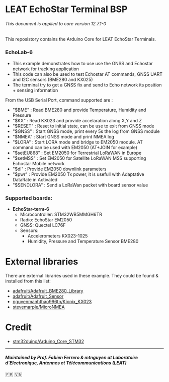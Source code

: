 # LEAT EchoStar Terminal BSP

###### This document is applied to core version 12.7.1-0

This reposistory contains the Arduino Core for LEAT EchoStar Terminals.

### EchoLab-6
 * This example demonstrates how to use use the GNSS and Echostar network for tracking application
 * This code can also be used to test Echostar AT commands, GNSS UART and I2C sensors (BME280 and KX025)
 * The terminal try to get a GNSS fix and send to Echo network its position + sensing information
 
 From the USB Serial Port, command supported are :
 
 * "$BME"   : Read BME280 and provide Temperature, Humidity and Pressure
 * "$KX"   : Read KX023 and provide accelaration along X,Y and Z
 * "$RESET"   : Reset to initial state, can be use to exit from GNSS mode
 * "$GNSS"   : Start GNSS mode, print every 5s the log from GNSS module
 * "$NMEA"   : Start GNSS mode and print NMEA log
 * "$LORA"   : Start LORA mode and bridge to EM2050 module. AT command can be used with EM2050 (AT+JOIN for example)
 * "$setEU868"   : Set EM2050 for Terrestrial LoRaWAN in Europe
 * "$setMSS"   : Set EM2050 for Satellite LoRaWAN MSS supporting Echostar Mobile network
 * "$dl"   : Provide EM2050 downlink parameters
 * "$pwr"   : Provide EM2050 Tx power, it is usefull with Adaptative DataRate in Activated
 * "$SENDLORA"   : Send a LoRaWan packet with board sensor value 

### Supported boards: 

- **EchoStar-term-6**
  - Microcontroller: STM32WB5MMGH6TR
  - Radio: EchoStar EM2050
  - GNSS: Quectel LC76F
  - Sensors:
    - Accelerometers KX023-1025
    - Humidity, Pressure and Temperature Sensor BME280

# External libraries

There are external libraries used in these example. They could be found & installed from this list:
- [adafruit/Adafruit_BME280_Library](https://github.com/adafruit/Adafruit_BME280_Library)
- [adafruit/Adafruit_Sensor](https://github.com/adafruit/Adafruit_Sensor)
- [nguyenmanhthao996tn/Kionix_KX023](https://github.com/nguyenmanhthao996tn/Kionix_KX023)
- [stevemarple/MicroNMEA](https://github.com/stevemarple/MicroNMEA)

# Credit

- [stm32duino/Arduino_Core_STM32](https://github.com/stm32duino/Arduino_Core_STM32)

---
#### *Maintained by Prof. Fabien Ferrero & mtnguyen at Laboratoire d’Electronique, Antennes et Télécommunications (LEAT)*
🇫🇷 🇻🇳

